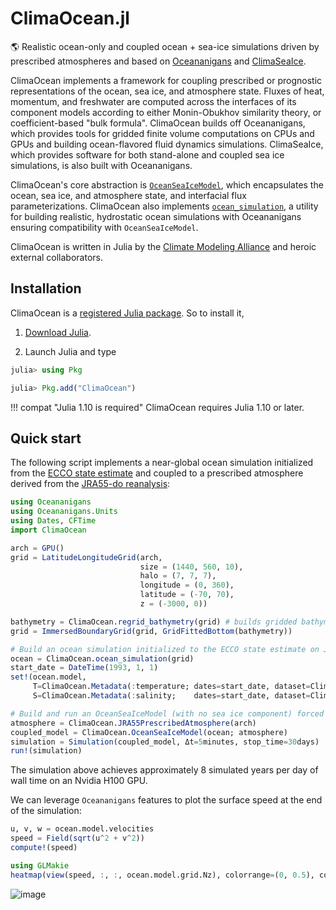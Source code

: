 # ClimaOcean.jl

🌎 Realistic ocean-only and coupled ocean + sea-ice simulations driven by prescribed atmospheres and based on [Oceananigans](https://github.com/CliMA/Oceananigans.jl) and [ClimaSeaIce](https://github.com/CliMA/ClimaSeaIce.jl).

ClimaOcean implements a framework for coupling prescribed or prognostic representations of the ocean, sea ice, and atmosphere state.
Fluxes of heat, momentum, and freshwater are computed across the interfaces of its component models according to either Monin-Obukhov similarity theory,
or coefficient-based "bulk formula".
ClimaOcean builds off Oceananigans, which provides tools for gridded finite volume computations on CPUs and GPUs and building ocean-flavored fluid dynamics simulations. ClimaSeaIce, which provides software for both stand-alone and coupled sea ice simulations, is also built with Oceananigans.

ClimaOcean's core abstraction is [`OceanSeaIceModel`](@ref), which encapsulates the ocean, sea ice, and atmosphere state, and interfacial flux parameterizations.
ClimaOcean also implements [`ocean_simulation`](@ref), a utility for building realistic, hydrostatic ocean simulations with Oceananigans ensuring compatibility with `OceanSeaIceModel`.

ClimaOcean is written in Julia by the [Climate Modeling Alliance](https://clima.caltech.edu)
and heroic external collaborators.

## Installation

ClimaOcean is a [registered Julia package](https://julialang.org/packages/). So to install it,

1. [Download Julia](https://julialang.org/downloads/).

2. Launch Julia and type

```julia
julia> using Pkg

julia> Pkg.add("ClimaOcean")
```

!!! compat "Julia 1.10 is required"
    ClimaOcean requires Julia 1.10 or later.

## Quick start

The following script implements a near-global ocean simulation initialized from the [ECCO state estimate](https://gmd.copernicus.org/articles/8/3071/2015/) and coupled to a prescribed atmosphere derived from the [JRA55-do reanalysis](https://www.sciencedirect.com/science/article/pii/S146350031830235X):

```julia
using Oceananigans
using Oceananigans.Units
using Dates, CFTime
import ClimaOcean

arch = GPU()
grid = LatitudeLongitudeGrid(arch,
                             size = (1440, 560, 10),
                             halo = (7, 7, 7),
                             longitude = (0, 360),
                             latitude = (-70, 70),
                             z = (-3000, 0))

bathymetry = ClimaOcean.regrid_bathymetry(grid) # builds gridded bathymetry based on ETOPO1
grid = ImmersedBoundaryGrid(grid, GridFittedBottom(bathymetry))

# Build an ocean simulation initialized to the ECCO state estimate on Jan 1, 1993
ocean = ClimaOcean.ocean_simulation(grid)
start_date = DateTime(1993, 1, 1)
set!(ocean.model,
     T=ClimaOcean.Metadata(:temperature; dates=start_date, dataset=ClimaOcean.ECCO4Monthly()),
     S=ClimaOcean.Metadata(:salinity;    dates=start_date, dataset=ClimaOcean.ECCO4Monthly()))

# Build and run an OceanSeaIceModel (with no sea ice component) forced by JRA55 reanalysis
atmosphere = ClimaOcean.JRA55PrescribedAtmosphere(arch)
coupled_model = ClimaOcean.OceanSeaIceModel(ocean; atmosphere)
simulation = Simulation(coupled_model, Δt=5minutes, stop_time=30days)
run!(simulation)
```

The simulation above achieves approximately 8 simulated years per day of wall time on an Nvidia H100 GPU.

We can leverage `Oceananigans` features to plot the surface speed at the end of the simulation:

```julia
u, v, w = ocean.model.velocities
speed = Field(sqrt(u^2 + v^2))
compute!(speed)

using GLMakie
heatmap(view(speed, :, :, ocean.model.grid.Nz), colorrange=(0, 0.5), colormap=:magma, nan_color=:lightgray)
```

![image](https://github.com/user-attachments/assets/4c484b93-38fe-4840-bf7d-63a3a59d29e1)
